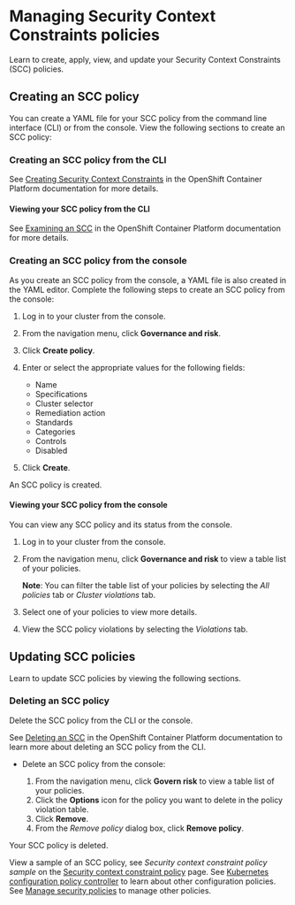 # Managing Security Context Constraints policies

Learn to create, apply, view, and update your Security Context Constraints (SCC) policies.

## Creating an SCC policy 

You can create a YAML file for your SCC policy from the command line interface (CLI) or from the console. View the following sections to create an SCC policy:

### Creating an SCC policy from the CLI

See [Creating Security Context Constraints](https://docs.openshift.com/container-platform/4.3/authentication/managing-security-context-constraints.html#security-context-constraints-creating_configuring-internal-oauth) in the OpenShift Container Platform documentation for more details.

#### Viewing your SCC policy from the CLI

See [Examining an SCC](https://docs.openshift.com/container-platform/4.3/authentication/managing-security-context-constraints.html#examining-a-security-context-constraints-object_configuring-internal-oauth) in the OpenShift Container Platform documentation for more details.

### Creating an SCC policy from the console

As you create an SCC policy from the console, a YAML file is also created in the YAML editor. Complete the following steps to create an SCC policy from the console:

1. Log in to your cluster from the console.
2. From the navigation menu, click **Governance and risk**.
3. Click **Create policy**.
4. Enter or select the appropriate values for the following fields:
   * Name
   * Specifications
   * Cluster selector
   * Remediation action
   * Standards
   * Categories
   * Controls
   * Disabled

5. Click **Create**.

An SCC policy is created.

#### Viewing your SCC policy from the console

You can view any SCC policy and its status from the console.

1. Log in to your cluster from the console.
2. From the navigation menu, click **Governance and risk** to view a table list of your policies.
   
   **Note**: You can filter the table list of your policies by selecting the _All policies_ tab or _Cluster violations_ tab.

4. Select one of your policies to view more details.
5. View the SCC policy violations by selecting the _Violations_ tab.

## Updating SCC policies

Learn to update SCC policies by viewing the following sections. 

### Deleting an SCC policy

Delete the SCC policy from the CLI or the console. 

See [Deleting an SCC](https://docs.openshift.com/container-platform/4.3/authentication/managing-security-context-constraints.html#deleting-security-context-constraints_configuring-internal-oauth) in the OpenShift Container Platform documentation to learn more about deleting an SCC policy from the CLI.

* Delete an SCC policy from the console:

  1. From the navigation menu, click **Govern risk** to view a table list of your policies.
  2. Click the **Options** icon for the policy you want to delete in the policy violation table.
  3. Click **Remove**.
  4. From the _Remove policy_ dialog box, click **Remove policy**.

Your SCC policy is deleted.

View a sample of an SCC policy, see _Security context constraint policy sample_ on the [Security context constraint policy](create_scc_policy.md) page. See [Kubernetes configuration policy controller](config_policy_ctrl.md) to learn about other configuration policies. See [Manage security policies](manage_policy_overview.md) to manage other policies.
